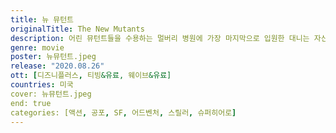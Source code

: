 ```yaml
---
title: 뉴 뮤턴트
originalTitle: The New Mutants
description: 어린 뮤턴트들을 수용하는 멀버리 병원에 가장 마지막으로 입원한 대니는 자신이 돌연변이라는 사실을 알지만, 정확히 어떤 초능력을 가졌는지는 모른다. 먼저 입원한 레인(메이지 윌리엄스)은 늑대인간으로 변하고 샘(찰리 히턴)은 엄청나게 빠른 속도로 어디든 뚫고 지나간다. 일리야나(애니아 테일러조이)는 오른팔을 검푸른 검으로 만들어 휘두를 수 있을 뿐 아니라, 위험할 땐 자신이 만들어낸 공간 림보로 재빨리 달아나는 능력까지 지녔다. 자신이 어떤 능력을 타고났는지도 모르는 대니와 달리 이들은 자신의 능력을 정확히 알고 있고 제어하는 힘까지 잘 안다. 대니는 닥터 레예스와 함께 상담을 이어가면서 능력을 통제하는 힘을 키워나가려고 한다.
genre: movie
poster: 뉴뮤턴트.jpeg
release: "2020.08.26"
ott: [디즈니플러스, 티빙&유료, 웨이브&유료]
countries: 미국
cover: 뉴뮤턴트.jpeg
end: true
categories: [액션, 공포, SF, 어드벤처, 스릴러, 슈퍼히어로]
---
```

